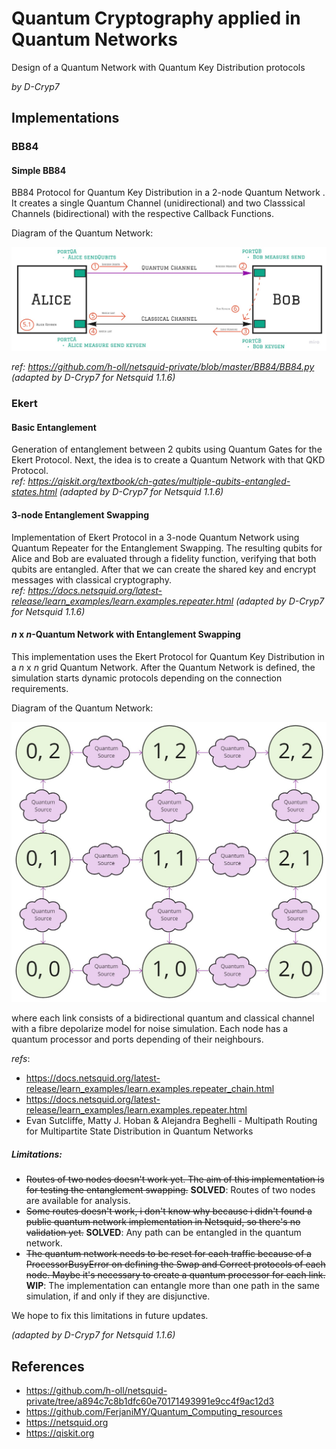 # Quantum Cryptography applied in Quantum Networks
Design of a Quantum Network with Quantum Key Distribution protocols

_by D-Cryp7_

## Implementations
### BB84
#### Simple BB84
BB84 Protocol for Quantum Key Distribution in a 2-node Quantum Network . It creates a single Quantum Channel (unidirectional) and two Classsical Channels (bidirectional) with the respective Callback Functions.

Diagram of the Quantum Network:

![](images/Simple%20BB84.jpg)

_ref: https://github.com/h-oll/netsquid-private/blob/master/BB84/BB84.py (adapted by D-Cryp7 for Netsquid 1.1.6)_

### Ekert
#### Basic Entanglement
Generation of entanglement between 2 qubits using Quantum Gates for the Ekert Protocol. Next, the idea is to create a Quantum Network with that QKD Protocol.  
_ref: https://qiskit.org/textbook/ch-gates/multiple-qubits-entangled-states.html (adapted by D-Cryp7 for Netsquid 1.1.6)_  

#### 3-node Entanglement Swapping
Implementation of Ekert Protocol in a 3-node Quantum Network using Quantum Repeater for the Entanglement Swapping. The resulting qubits for Alice and Bob are evaluated through a fidelity function, verifying that both qubits are entangled. After that we can create the shared key and encrypt messages with classical cryptography.  
_ref: https://docs.netsquid.org/latest-release/learn_examples/learn.examples.repeater.html (adapted by D-Cryp7 for Netsquid 1.1.6)_  

#### $n$ x $n$-Quantum Network with Entanglement Swapping
This implementation uses the Ekert Protocol for Quantum Key Distribution in a $n$ x $n$ grid Quantum Network. After the Quantum Network is defined, the simulation starts dynamic protocols depending on the connection requirements.  

Diagram of the Quantum Network:

![](images/3x3_grid_quantum_network.jpg)

where each link consists of a bidirectional quantum and classical channel with a fibre depolarize model for noise simulation. Each node has a quantum processor and ports depending of their neighbours.

_refs_: 
* https://docs.netsquid.org/latest-release/learn_examples/learn.examples.repeater_chain.html 
* https://docs.netsquid.org/latest-release/learn_examples/learn.examples.repeater.html 
* Evan Sutcliffe, Matty J. Hoban & Alejandra Beghelli - Multipath Routing for Multipartite State Distribution in Quantum Networks  

##### Limitations:
* ~~Routes of two nodes doesn't work yet. The aim of this implementation is for testing the entanglement swapping.~~ **SOLVED**: Routes of two nodes are available for analysis.
* ~~Some routes doesn't work, i don't know why because i didn't found a public quantum network implementation in Netsquid, so there's no validation yet.~~ **SOLVED**: Any path can be entangled in the quantum network.
* ~~The quantum network needs to be reset for each traffic because of a ProcessorBusyError on defining the Swap and Correct protocols of each node. Maybe it's necessary to create a quantum processor for each link.~~ **WIP**: The implementation can entangle more than one path in the same simulation, if and only if they are disjunctive.

We hope to fix this limitations in future updates.  

_(adapted by D-Cryp7 for Netsquid 1.1.6)_  


## References
* https://github.com/h-oll/netsquid-private/tree/a894c7c8b1dfc60e70171493991e9cc4f9ac12d3
* https://github.com/FerjaniMY/Quantum_Computing_resources
* https://netsquid.org
* https://qiskit.org

